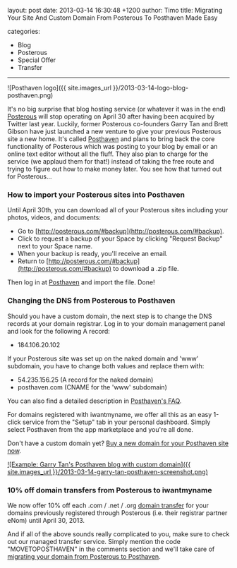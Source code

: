 layout: post
date: 2013-03-14 16:30:48 +1200
author: Timo
title: Migrating Your Site And Custom Domain From Posterous To Posthaven Made Easy

categories:
  - Blog
  - Posterous
  - Special Offer
  - Transfer

----

![Posthaven logo]({{ site.images_url }}/2013-03-14-logo-blog-posthaven.png)

It's no big surprise that blog hosting service (or whatever it was in the end) [Posterous](http://posterous.com) will stop operating on April 30 after having been acquired by Twitter last year. Luckily, former Posterous co-founders Garry Tan and Brett Gibson have just launched a new venture to give your previous Posterous site a new home. It's called [Posthaven](http://posthaven.com) and plans to bring back the core functionality of Posterous which was posting to your blog by email or an online text editor without all the fluff. They also plan to charge for the service (we applaud them for that!) instead of taking the free route and trying to figure out how to make money later. You see how that turned out for Posterous...

### How to import your Posterous sites into Posthaven

Until April 30th, you can download all of your Posterous sites including your photos, videos, and documents:

- Go to [http://posterous.com/#backup](http://posterous.com/#backup).
- Click to request a backup of your Space by clicking "Request Backup" next to your Space name.
- When your backup is ready, you'll receive an email.
- Return to [http://posterous.com/#backup](http://posterous.com/#backup) to download a .zip file.

Then log in at [Posthaven](http://posthaven.com) and import the file. Done!

### Changing the DNS from Posterous to Posthaven

Should you have a custom domain, the next step is to change the DNS records at your domain registrar. Log in to your domain management panel and look for the following A record:

- 184.106.20.102

If your Posterous site was set up on the naked domain and 'www' subdomain, you have to change both values and replace them with:

- 54.235.156.25 (A record for the naked domain)
- posthaven.com (CNAME for the 'www' subdomain)

You can also find a detailed description in [Posthaven's FAQ](http://archived.link/http://posthaven.com/help/customdomain).

For domains registered with iwantmyname, we offer all this as an easy 1-click service from the "Setup" tab in your personal dashboard. Simply select Posthaven from the app marketplace and you're all done.

Don't have a custom domain yet? [Buy a new domain for your Posthaven site now](https://iwantmyname.com/services/blog-hosting/posthaven-custom-domain).

[![Example: Garry Tan's Posthaven blog with custom domain]({{ site.images_url }}/2013-03-14-garry-tan-posthaven-screenshot.png)](http://blog.garrytan.com)

### 10% off domain transfers from Posterous to iwantmyname

We now offer 10% off each .com / .net / .org [domain transfer](https://iwantmyname.com/domains/domain-transfer) for your domains previously registered through Posterous (i.e. their registrar partner eNom) until April 30, 2013.

And if all of the above sounds really complicated to you, make sure to check out our managed transfer service. Simply mention the code "MOVETOPOSTHAVEN" in the comments section and we'll take care of [migrating your domain from Posterous to Posthaven](https://iwantmyname.com/transferservice).
